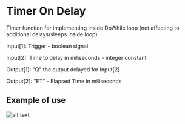 # Timer On Delay

Timer function for implementing inside DoWhile loop (not affecting to additional delays/sleeps inside loop)

Input[1]: Trigger - boolean signal

Input[2]: Time to delay in miliseconds - integer constant

Output[1]: "Q" the output delayed for Input[2]

Output[2]: "ET" - Elapsed Time in miliseconds

## Example of use

![alt text](https://github.com/kkuba91/LabView_PLC/blob/master/TimerOnDelay/TON_Example2.png?raw=true)
